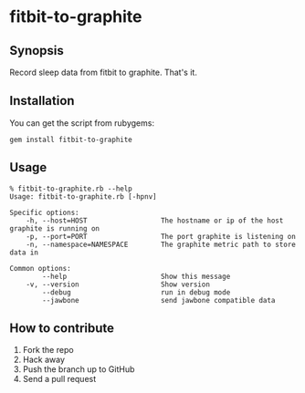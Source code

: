 # fitbit-to-graphite

## Synopsis
Record sleep data from fitbit to graphite. That's it.

## Installation
You can get the script from rubygems:

    gem install fitbit-to-graphite


## Usage
```
% fitbit-to-graphite.rb --help
Usage: fitbit-to-graphite.rb [-hpnv]

Specific options:
    -h, --host=HOST                  The hostname or ip of the host graphite is running on
    -p, --port=PORT                  The port graphite is listening on
    -n, --namespace=NAMESPACE        The graphite metric path to store data in

Common options:
        --help                       Show this message
    -v, --version                    Show version
        --debug                      run in debug mode
        --jawbone                    send jawbone compatible data
```

## How to contribute
1. Fork the repo
2. Hack away
3. Push the branch up to GitHub
4. Send a pull request

